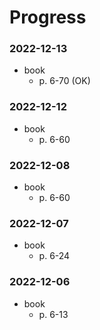 # Progress

### 2022-12-13
- book
  - p. 6-70 (OK)

### 2022-12-12
- book
  - p. 6-60

### 2022-12-08
- book
  - p. 6-60

### 2022-12-07
- book
  - p. 6-24

### 2022-12-06
- book
  - p. 6-13